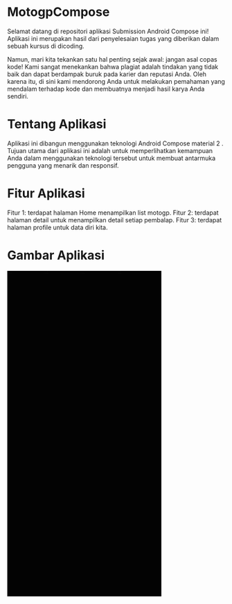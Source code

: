 # MotogpCompose
Selamat datang di repositori aplikasi Submission Android Compose ini! Aplikasi ini merupakan hasil dari penyelesaian tugas yang diberikan dalam sebuah kursus di dicoding.

Namun, mari kita tekankan satu hal penting sejak awal: jangan asal copas kode! Kami sangat menekankan bahwa plagiat adalah tindakan yang tidak baik dan dapat berdampak buruk pada karier dan reputasi Anda. Oleh karena itu, di sini kami mendorong Anda untuk melakukan pemahaman yang mendalam terhadap kode dan membuatnya menjadi hasil karya Anda sendiri.

# Tentang Aplikasi
Aplikasi ini dibangun menggunakan teknologi Android Compose material 2 . Tujuan utama dari aplikasi ini adalah untuk memperlihatkan kemampuan Anda dalam menggunakan teknologi tersebut untuk membuat antarmuka pengguna yang menarik dan responsif.

# Fitur Aplikasi
Fitur 1: terdapat halaman Home menampilkan list motogp.
Fitur 2: terdapat halaman detail untuk menampilkan detail setiap pembalap.
Fitur 3: terdapat halaman profile untuk data diri kita.

# Gambar Aplikasi 
![Aplikasi Submission Android Compose](gif/device-2023-06-21-121420.gif)

